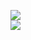 [![](https://img.shields.io/badge/Made%20With-Github%20Spray-lightgrey.svg?style=for-the-badge&logo=github)](https://github.com/Annihil/github-spray#18150)  
[![](https://i.imgur.com/2DrTn0Z.gif)](https://github.com/Annihil/github-spray)